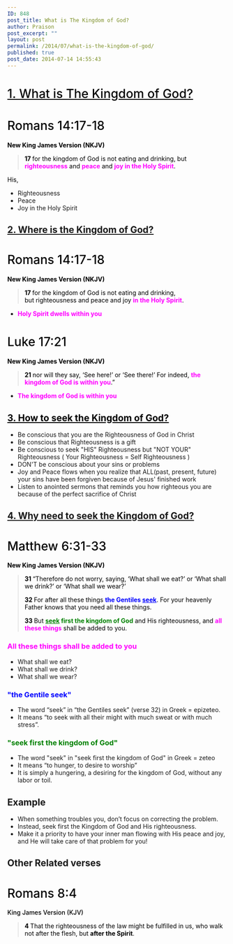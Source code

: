 ```yaml
---
ID: 848
post_title: What is The Kingdom of God?
author: Praison
post_excerpt: ""
layout: post
permalink: /2014/07/what-is-the-kingdom-of-god/
published: true
post_date: 2014-07-14 14:55:43
---
```

<h1 class="passage-display" style="font-weight: 500; color: #000000;"><span style="text-decoration: underline;">1. What is The Kingdom of God?</span></h1>
<h1 class="passage-display" style="font-weight: 500; color: #000000;"><span class="passage-display-bcv">Romans 14:17-18</span></h1>
<p class="passage-display" style="font-weight: 500; color: #000000;"><strong><span class="passage-display-version">New King James Version (NKJV)</span></strong></p>

<blockquote>
<p style="color: #000000;"><span id="en-NKJV-28298" class="text Rom-14-17"><span class="versenum" style="font-weight: bold;">17 </span>for the kingdom of God is not eating and drinking, but <span style="color: #ff00ff;"><strong>righteousness</strong></span> and <span style="color: #ff00ff;"><strong>peace</strong></span> and <span style="color: #ff00ff;"><strong>joy in the Holy Spirit</strong></span>. </span></p>
</blockquote>
<p style="color: #000000;">His,</p>

<ul>
	<li>Righteousness</li>
	<li>Peace</li>
	<li>Joy in the Holy Spirit</li>
</ul>
<h2><span style="text-decoration: underline;">2. Where is the Kingdom of God?</span></h2>
<h1 class="passage-display" style="font-weight: 500; color: #000000;"><span class="passage-display-bcv">Romans 14:17-18</span></h1>
<p class="passage-display" style="font-weight: 500; color: #000000;"><span style="font-weight: bold;">New King James Version (NKJV)</span></p>

<blockquote>
<p style="color: #000000;"><span id="en-NKJV-28298" class="text Rom-14-17" style="color: #000000;"><span class="versenum" style="font-weight: bold;">17 </span>for the kingdom of God is not eating and drinking, but righteousness and peace and joy <span style="color: #ff00ff;"><strong>in the Holy Spirit</strong></span>. </span></p>
</blockquote>
<ul>
	<li><strong><span style="color: #ff00ff;">Holy Spirit dwells within you</span></strong></li>
</ul>
<h1 class="passage-display" style="font-weight: 500; color: #000000;"><span class="passage-display-bcv">Luke 17:21</span></h1>
<p class="passage-display" style="font-weight: 500; color: #000000;"><strong><span class="passage-display-version">New King James Version (NKJV)</span></strong></p>

<blockquote>
<p style="color: #000000;"><span id="en-NKJV-25673" class="text Luke-17-21"><span class="versenum" style="font-weight: bold;">21 </span><span class="woj">nor will they say, ‘See here!’ or ‘See there!’</span><span class="woj"> For indeed, <span style="color: #ff00ff;"><strong>the kingdom of God is within you</strong></span>.”</span></span></p>
</blockquote>
<ul>
	<li><strong><span style="color: #ff00ff;">The kingdom of God is within you</span></strong></li>
</ul>
<h2 style="color: #000000;"><span style="text-decoration: underline;">3. How to seek the Kingdom of God?</span></h2>
<ul>
	<li>Be conscious that you are the Righteousness of God in Christ</li>
	<li>Be conscious that Righteousness is a gift</li>
	<li>Be conscious to seek "HIS" Righteousness but "NOT YOUR" Righteousness ( Your Righteousness = Self Righteousness )</li>
	<li>DON'T be conscious about your sins or problems</li>
	<li>Joy and Peace flows when you realize that ALL(past, present, future) your sins have been forgiven because of Jesus' finished work</li>
	<li>Listen to anointed sermons that reminds you how righteous you are because of the perfect sacrifice of Christ</li>
</ul>
<h2 class="passage-display" style="font-weight: 500;"><span style="text-decoration: underline;"><strong>4. Why need to seek the Kingdom of God?</strong></span></h2>
<h1 class="passage-display" style="font-weight: 500; color: #000000;"><span class="passage-display-bcv">Matthew 6:31-33</span></h1>
<p class="passage-display" style="font-weight: 500; color: #000000;"><strong><span class="passage-display-version">New King James Version (NKJV)</span></strong></p>

<blockquote>
<p style="color: #000000;"><span id="en-NKJV-23314" class="text Matt-6-31"><span class="versenum" style="font-weight: bold;">31 </span><span class="woj">“Therefore do not worry, saying, ‘What shall we eat?’ or ‘What shall we drink?’ or ‘What shall we wear?’</span> </span></p>
<p style="color: #000000;"><span id="en-NKJV-23315" class="text Matt-6-32"><span class="versenum" style="font-weight: bold;">32 </span><span class="woj">For after all these things <span style="color: #0000ff;"><strong>the Gentiles <span style="text-decoration: underline;">seek</span></strong></span>. For your heavenly Father knows that you need all these things.</span> </span></p>
<p style="color: #000000;"><span id="en-NKJV-23316" class="text Matt-6-33"><span class="versenum" style="font-weight: bold;">33 </span><span class="woj">But <span style="color: #008000;"><strong><span style="text-decoration: underline;">seek</span> first the kingdom of God</strong></span> and His righteousness, and <span style="color: #ff00ff;"><strong>all these things</strong></span> shall be added to you.</span></span></p>
</blockquote>
<h3><span style="color: #ff00ff;">All these things shall be added to you</span></h3>
<ul>
	<li>What shall we eat?</li>
	<li>What shall we drink?</li>
	<li>What shall we wear?</li>
</ul>
<h3><span style="color: #0000ff;">"the Gentile seek"</span></h3>
<ul>
	<li>The word “seek” in “the Gentiles seek” (verse 32) in Greek = epizeteo.</li>
	<li>It means “to seek with all their might with much sweat or with much stress”.</li>
</ul>
<h3><span style="color: #008000;"><strong>"seek first the kingdom of God"</strong></span></h3>
<ul>
	<li>The word "seek" in "seek first the kingdom of God" in Greek = zeteo</li>
	<li>It means “to hunger, to desire to worship”</li>
	<li>It is simply a hungering, a desiring for the kingdom of God, without any labor or toil.</li>
</ul>
<h2>Example</h2>
<ul>
	<li>When something troubles you, don’t focus on correcting the problem.</li>
	<li>Instead, seek first the Kingdom of God and His righteousness.</li>
	<li>Make it a priority to have your inner man flowing with His peace and joy, and He will take care of that problem for you!</li>
</ul>
<h2>Other Related verses</h2>
<h1 class="passage-display" style="font-weight: 500; color: #000000;"><span class="passage-display-bcv">Romans 8:4</span></h1>
<p class="passage-display" style="font-weight: 500; color: #000000;"><span class="passage-display-version">King James Version (KJV)</span></p>

<blockquote>
<p style="color: #000000;"><span id="en-KJV-28121" class="text Rom-8-4"><span class="versenum" style="font-weight: bold;">4 </span>That the righteousness of the law might be fulfilled in us, who walk not after the flesh, but <strong>after the Spirit</strong>.</span></p>
</blockquote>